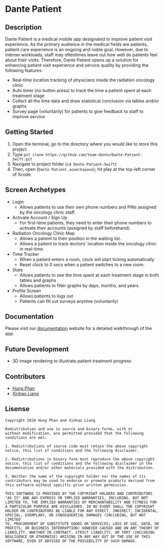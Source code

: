 # Dante Patient

## Description
Dante Patient is a medical mobile app designated to improve patient visit experience. As the primary audience in the medical fields are patients, patient care experience is an ongoing and noble goal. However, due to intense workloads, staff may oftentimes leave out how well do patients feel about their visits. Therefore, Dante Patient opens up a solution for enhancing patient visit experience and service quality by providing the following features:

- Real-time location tracking of physicians inside the radiation oncology clinic
- Auto timer (no button press) to track the time a patient spent at each treatment stage
- Collect all the time data and draw statistical conclusion via tables and/or graphs
- Survey page (voluntarily) for patients to give feedback to staff to improve service

## Getting Started
1. Open the terminal, go to the directory where you would like to store this project.
2. Type `git clone https://github.com/team-dante/Dante-Patient-Swift.git`
3. Navigate to project folder (`cd Dante-Patient-Swift`)
4. Then, open (`Dante Patient.xcworkspace`); hit play at the top-left corner of Xcode

## Screen Archetypes
* Login
	* Allows patients to use their own phone numbers and PINs assigned by the oncology clinic staff. 
* Activate Account / Sign Up
	* For first-time patients, they need to enter their phone numbers to activate their accounts (assigned by staff beforehand). 
* Radiation Oncology Clinic Map
	* Allows a patient to their position in the waiting list.
	* Allows a paitent to track doctors' location inside the oncology clinic in real-time.
* Time Tracker
  * When a patient enters a room, clock will start ticking automatically
  * Reset clock to 0 secs when a patient switches to a new room.
* Stats
	* Allows patients to see the time spent at each treatment stage in both tables and graphs
  * Allows patients to filter graphs by days, months, and years.
* Profile Screen
	* Allows patients to logs out
  * Patients can fill out surveys anytime (voluntarily)

## Documentation
Please visit our [documentation](https://team-dante.github.io/dante-patient-docs/) website for a detailed walkthrough of the app.

## Future Development
- 3D image rendering to illustrate patient treatment progress

## Contributors

- [Hung Phan](https://github.com/hp0101)
- [Xinhao Liang](https://github.com/xinhao128)

## Lisense

	Copyright 2019 Hung Phan and Xinhao Liang

	Redistribution and use in source and binary forms, with or 
	without modification, are permitted provided that the following 
	conditions are met:

	1. Redistributions of source code must retain the above copyright 
	notice, this list of conditions and the following disclaimer.

	2. Redistributions in binary form must reproduce the above copyright 
	notice, this list of conditions and the following disclaimer in the 
	documentation and/or other materials provided with the distribution.

	3. Neither the name of the copyright holder nor the names of its 
	contributors may be used to endorse or promote products derived from 
	this software without specific prior written permission.

	THIS SOFTWARE IS PROVIDED BY THE COPYRIGHT HOLDERS AND CONTRIBUTORS 
	"AS IS" AND ANY EXPRESS OR IMPLIED WARRANTIES, INCLUDING, BUT NOT 
	LIMITED TO, THE IMPLIED WARRANTIES OF MERCHANTABILITY AND FITNESS FOR 
	A PARTICULAR PURPOSE ARE DISCLAIMED. IN NO EVENT SHALL THE COPYRIGHT 
	HOLDER OR CONTRIBUTORS BE LIABLE FOR ANY DIRECT, INDIRECT, INCIDENTAL, 
	SPECIAL, EXEMPLARY, OR CONSEQUENTIAL DAMAGES (INCLUDING, BUT NOT LIMITED 
	TO, PROCUREMENT OF SUBSTITUTE GOODS OR SERVICES; LOSS OF USE, DATA, OR 
	PROFITS; OR BUSINESS INTERRUPTION) HOWEVER CAUSED AND ON ANY THEORY OF 
	LIABILITY, WHETHER IN CONTRACT, STRICT LIABILITY, OR TORT (INCLUDING 
	NEGLIGENCE OR OTHERWISE) ARISING IN ANY WAY OUT OF THE USE OF THIS 
	SOFTWARE, EVEN IF ADVISED OF THE POSSIBILITY OF SUCH DAMAGE.